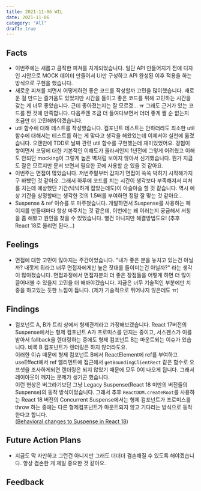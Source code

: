 ```yaml
---
title: 2021-11-06 WIL
date: 2021-11-06
category: "All"
draft: true
---
```


## Facts

- 이번주에는 새롭고 큼직한 피쳐를 치게되었습니다. 일단 API 만들어지기 전에 디자인 시안으로 MOCK 데이터 만들어서 UI만 구성하고 API 완성된 이후 적용을 하는 방식으로 구현을 했습니다.
- 새로운 피쳐를 치면서 어떻게하면 좋은 코드를 작성할까 고민을 많이했습니다. 새로운 걸 만드는 즐거움도 있었지만 시간을 들이고 좋은 코드를 위해 고민하는 시간을 갖는 게 너무 좋았습니다. 근데 좋아졌는지는 잘 모르겠... ㅠ 그래도 근거가 있는 코드를 짠 것에 만족합니다. 다음주엔 조금 더 들여다보면서 더더 좋게 짤 순 없는지 조금만 더 고민해봐야겠습니다.
- util 함수에 대해 테스트를 작성했습니다. 컴포넌트 테스트는 안하더라도 최소한 util 함수에 대해서는 테스트를 하는 게 맞다고 생각을 해왔었는데 이제서야 실천에 옮겼습니다. 오랜만에 TDD로 날짜 관련 util 함수를 구현했는데 재미있었어요. 경험이 쌓이면서 코딩에 대한 기본적인 이해도가 올라서인지 1년전에 그렇게 어려웠고 이해도 안되던 mocking이 그렇게 높은 벽처럼 보이지 않아서 신기했습니다. 뭔가 지금도 잘은 모르지만 문서 보면서 필요한 곳에 사용할 순 있을 것 같아요.
- 이번주는 면접이 많았습니다. 저번주말부터 갑자기 면접이 쏙쏙 박히기 시작해가지구 바빴던 것 같아요. 그래서 하루에 코드를 치는 시간이 생각보다 부족해져서 피쳐를 치는데 예상했던 기간(넉넉하게 잡았는데도)이 아슬아슬 할 것 같습니다. 역시 예상 기간을 상정할때는 생각한 것의 1.5배를 부여하면 정말 잘 맞는 것 같아요...
- Suspense & ref 이슈를 또 마주쳤습니다. 개발하면서 Suspense를 사용하는 페이지를 만들때마다 항상 마주치는 것 같은데, 이번에는 왜 이러는지 궁금해서 서칭을 좀 해봤고 원인을 찾을 수 있었습니다. 별건 아니지만 해결방법도요! (추후 React 18로 올리면 된다...)

## Feelings

- 면접에 대한 고민이 많아지는 주간이었습니다. "내가 좋은 분을 놓치고 있는건 아닐까? 내깟게 뭐라고 너무 면접자에게만 높은 잣대를 들이미는건 아닐까?" 라는 생각이 많아졌습니다. 면접과정에서 면접자분의 더 좋은 장점들을 어떻게 하면 더 많이 끌어내볼 수 있을지 고민을 더 해봐야겠습니다. 지금은 너무 기술적인 부분에만 치중을 하고있는 듯한 느낌이 듭니다. (제가 기술적으로 뛰어나지 않은데도 ㅠ)

## Findings

- 컴포넌트 A, B가 트리 상에서 형제관계라고 가정해보겠습니다. React 17버전의 Suspense에서는 형제 컴포넌트 A가 프로미스를 던지는 중이고, 서스펜스가 이를 받아서 fallback을 렌더링하는 중에도 형제 컴포넌트 B는 마운트되는 이슈가 있습니다. 비록 B 컴포넌트가 렌더링은 하지 않더라도요.  
이러한 이슈 때문에 형제 컴포넌트 B에서 ReactElement에 ref를 부여하고 useEffect에서 ref 엘리먼트에 접근해서 `getBoundingClientRect` 같은 함수로 오프셋을 조사하게되면 렌더링은 되지 않았기 때문에 모두 0이 나오게 됩니다. 그래서 레이아웃이 깨지는 문제가 생기곤 했습니다.  
이런 현상은 버그라기보단 그냥 Legacy Suspense(React 18 미만의 버전들의 Suspense)의 동작 방식이었습니다. 그래서 추후 `ReactDOM.createRoot`를 사용하는 React 18 버전의 Concurrent Suspense에서는 형제 컴포넌트가 프로미스를 throw 하는 중에는 다른 형제컴포넌트가 마운트되지 않고 기다리는 방식으로 동작한다고 합니다.  
[(Behavioral changes to Suspense in React 18)](https://github.com/reactwg/react-18/discussions/7)
  
## Future Action Plans

- 지금도 막 자만하고 그런건 아니지만 그래도 더더더 겸손해질 수 있도록 해야겠습니다. 항상 겸손한 게 제일 중요한 것 같아요.

## Feedback
